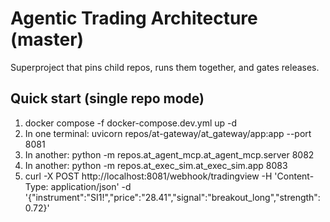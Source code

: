 # Agentic Trading Architecture (master)
Superproject that pins child repos, runs them together, and gates releases.


## Quick start (single repo mode)
1) docker compose -f docker-compose.dev.yml up -d
2) In one terminal: uvicorn repos/at-gateway/at_gateway/app:app --port 8081
3) In another: python -m repos.at_agent_mcp.at_agent_mcp.server 8082
4) In another: python -m repos.at_exec_sim.at_exec_sim.app 8083
5) curl -X POST http://localhost:8081/webhook/tradingview -H 'Content-Type: application/json' -d '{"instrument":"SI1!","price":"28.41","signal":"breakout_long","strength":0.72}'
